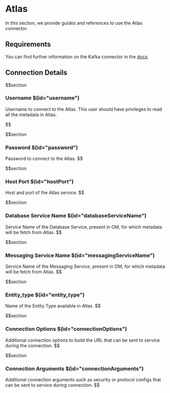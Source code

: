 # Atlas

In this section, we provide guides and references to use the Atlas connector.

## Requirements
You can find further information on the Kafka connector in the [docs](https://docs.open-metadata.org/connectors/metadata/atlas).

## Connection Details

$$section
### Username $(id="username")

Username to connect  to the Atlas. This user should have privileges to read all the metadata in Atlas.
<!-- username to be updated -->
$$

$$section
### Password $(id="password")

Password to connect  to the Atlas.
$$

$$section
### Host Port $(id="hostPort")

Host and port of the Atlas service.
$$

$$section
### Database Service Name $(id="databaseServiceName")

Service Name of the Database Service, present in OM, for which metadata will be fetch from Atlas.
$$

$$section
### Messaging Service Name $(id="messagingServiceName")

Service Name of the Messaging Service, present in OM, for which metadata will be fetch from Atlas.
$$

$$section
### Entity_type $(id="entity_type")

Name of the Entity Type available in Atlas.
$$

$$section
### Connection Options $(id="connectionOptions")

Additional connection options to build the URL that can be sent to service during the connection.
$$

$$section
### Connection Arguments $(id="connectionArguments")

Additional connection arguments such as security or protocol configs that can be sent to service during connection.
$$
